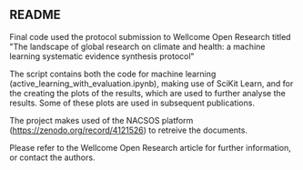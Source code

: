 ## README
Final code used the protocol submission to Wellcome Open Research titled "The landscape of global research on climate and health: a machine learning systematic evidence synthesis protocol"

The script contains both the code for machine learning (active_learning_with_evaluation.ipynb), making use of SciKit Learn, and for the creating the plots of the results, which are used to further analyse the results. Some of these plots are used in subsequent publications.

The project makes used of the NACSOS platform (https://zenodo.org/record/4121526) to retreive the documents. 

Please refer to the Wellcome Open Research article for further information, or contact the authors.
